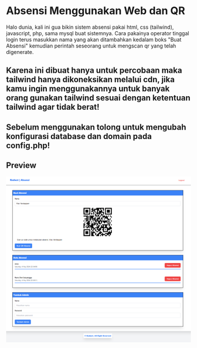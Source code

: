 # Absensi Menggunakan Web dan QR

Halo dunia, kali ini gua bikin sistem absensi pakai html, css (tailwind), javascript, php, sama mysql buat sistemnya. Cara pakainya operator tinggal login terus masukkan nama yang akan ditambahkan kedalam boks "Buat Absensi" kemudian perintah seseorang untuk mengscan qr yang telah digenerate.

## Karena ini dibuat hanya untuk percobaan maka tailwind hanya dikoneksikan melalui cdn, jika kamu ingin menggunakannya untuk banyak orang gunakan tailwind sesuai dengan ketentuan tailwind agar tidak berat!

## Sebelum menggunakan tolong untuk mengubah konfigurasi database dan domain pada config.php! 

## Preview
![](preview.png)